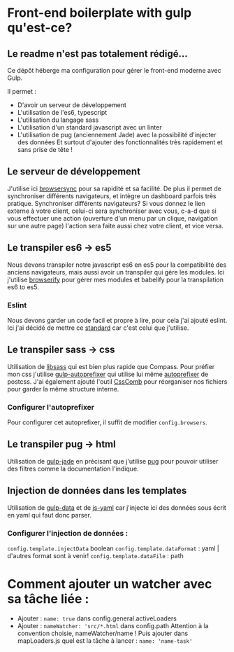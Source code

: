 # Front-end boilerplate with gulp qu'est-ce?
## Le readme n'est pas totalement rédigé...

Ce dépôt héberge ma configuration pour gérer le front-end moderne avec Gulp.

Il permet :
- D'avoir un serveur de développement
- L'utilisation de l'es6, typescript
- L'utilisation du langage sass
- L'utilisation d'un standard javascript avec un linter
- L'utilisation de pug (anciennement Jade) avec la possibilité d'injecter des données
Et surtout d'ajouter des fonctionnalités très rapidement et sans prise de tête !

## Le serveur de développement
J'utilise ici [browsersync](https://www.browsersync.io/) pour sa rapidité et sa facilité.
De plus il permet de synchroniser différents navigateurs, et intègre un dashboard parfois très pratique.
Synchroniser différents navigateurs?
Si vous donnez le lien externe à votre client, celui-ci sera synchroniser avec vous, c-a-d que si vous effectuer une action (ouverture d'un menu par un clique, navigation sur une autre page) l'action sera faite aussi chez votre client, et vice versa.

## Le transpiler es6 -> es5
Nous devons transpiler notre javascript es6 en es5 pour la compatibilité des anciens navigateurs, mais aussi avoir un transpiler qui gère les modules.
Ici j'utilise [browserify](http://browserify.org/) pour gérer mes modules et babelify pour la transpilation es6 to es5.
### Eslint
Nous devons garder un code facil et propre à lire, pour cela j'ai ajouté eslint.
Ici j'ai décidé de mettre ce [standard](http://standardjs.com/) car c'est celui que j'utilise.

## Le transpiler sass -> css
Utilisation de [libsass](http://sass-lang.com/libsass) qui est bien plus rapide que Compass.
Pour préfier mon css j'utilise [gulp-autoprefixer](https://www.npmjs.com/package/gulp-autoprefixer) qui utilise lui même [autoprefixer](https://github.com/postcss/autoprefixer) de postcss.
J'ai également ajouté l'outil [CssComb](http://csscomb.com) pour réorganiser nos fichiers pour garder la même structure interne.

### Configurer l'autoprefixer
Pour configurer cet autoprefixer, il suffit de modifier `config.browsers`.

## Le transpiler pug -> html
Utilisation de [gulp-jade](https://www.npmjs.com/package/gulp-jade) en précisant que j'utilise [pug](http://) pour pouvoir utiliser des filtres comme la documentation l'indique.

## Injection de données dans les templates
Utilisation de [gulp-data](https://www.npmjs.com/package/gulp-data) et de [js-yaml](https://github.com/nodeca/js-yaml) car j'injecte ici des données sous écrit en yaml qui faut donc parser.
### Configurer l'injection de données :
`config.template.injectData` boolean
`config.template.dataFormat` : yaml | d'autres format sont à venir!
`config.template.dataFile` : path

# Comment ajouter un watcher avec sa tâche liée :
- Ajouter : `name: true` dans config.general.activeLoaders
- Ajouter : `nameWatcher: 'src/*.html` dans config.path
Attention à la convention choisie, nameWatcher/name !
Puis ajouter dans mapLoaders.js quel est la tâche à lancer :
`name: 'name-task'`
